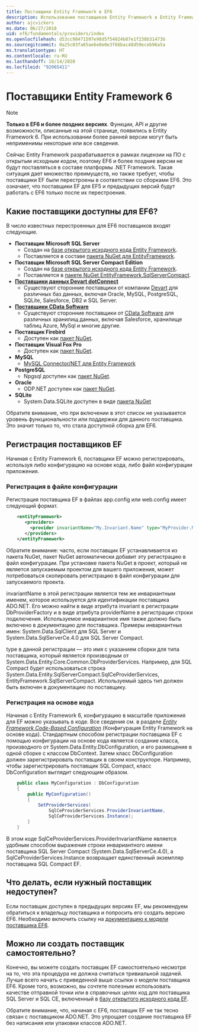 ```yaml
---
title: Поставщики Entity Framework в EF6
description: Использование поставщиков Entity Framework в Entity Framework 6
author: ajcvickers
ms.date: 06/27/2018
uid: ef6/fundamentals/providers/index
ms.openlocfilehash: d53cc98471597e98d5f54024b87e1f238b31473b
ms.sourcegitcommit: 0a25c03fa65ae6e0e0e3f66bac48d59eceb96a5a
ms.translationtype: HT
ms.contentlocale: ru-RU
ms.lasthandoff: 10/14/2020
ms.locfileid: "92065411"
---
```

# <a name="entity-framework-6-providers"></a>Поставщики Entity Framework 6
> [!NOTE]
> **Только в EF6 и более поздних версиях**. Функции, API и другие возможности, описанные на этой странице, появились в Entity Framework 6. При использовании более ранней версии могут быть неприменимы некоторые или все сведения.

Сейчас Entity Framework разрабатывается в рамках лицензии на ПО с открытым исходным кодом, поэтому EF6 и более поздние версии не будут поставляться в составе платформы .NET Framework. Такая ситуация дает множество преимуществ, но также требует, чтобы поставщики EF были перестроены в соответствии со сборками EF6. Это означает, что поставщики EF для EF5 и предыдущих версий будут работать с EF6 только после их перестроения.

## <a name="which-providers-are-available-for-ef6"></a>Какие поставщики доступны для EF6?

В число известных перестроенных для EF6 поставщиков входят следующие.

*   **Поставщик Microsoft SQL Server**
    *   Создан на [базе открытого исходного кода Entity Framework](https://github.com/aspnet/EntityFramework6).
    *   Поставляется в составе [пакета NuGet для EntityFramework](https://nuget.org/packages/EntityFramework).
*   **Поставщик Microsoft SQL Server Compact Edition**
    *   Создан на [базе открытого исходного кода Entity Framework](https://github.com/aspnet/EntityFramework6).
    *   Поставляется в [пакете NuGet EntityFramework.SqlServerCompact](https://nuget.org/packages/EntityFramework.SqlServerCompact).
*   [**Поставщики данных Devart dotConnect**](https://www.devart.com/dotconnect/)
    *   Существуют сторонние поставщики от компании [Devart](https://www.devart.com/) для различных баз данных, включая Oracle, MySQL, PostgreSQL, SQLite, Salesforce, DB2 и SQL Server.
*   [**Поставщики CData Software**](https://www.cdata.com/ado/)
    *   Существуют сторонние поставщики от [CData Software](https://www.cdata.com/ado/) для различных хранилищ данных, включая Salesforce, хранилище таблиц Azure, MySql и многие другие.
*   **Поставщик Firebird**
    *   Доступен как [пакет NuGet](https://www.nuget.org/packages/EntityFramework.Firebird/).
*   **Поставщик Visual Fox Pro**
    *   Доступен как [пакет NuGet](https://www.nuget.org/packages/VFPEntityFrameworkProvider2/).
*   **MySQL**
    *   [MySQL Connector/NET для Entity Framework](https://dev.mysql.com/doc/connector-net/en/connector-net-entityframework60.html)
*   **PostgreSQL**
    *   Npgsql доступен как [пакет NuGet](https://www.nuget.org/packages/EntityFramework6.Npgsql/).
*   **Oracle**
    *   ODP.NET доступен как [пакет NuGet](https://www.nuget.org/packages/Oracle.ManagedDataAccess.EntityFramework/).
*   **SQLite**
    *   System.Data.SQLite доступен в виде [пакета NuGet](https://www.nuget.org/packages/System.Data.SQLite/)

Обратите внимание, что при включении в этот список не указывается уровень функциональности или поддержки для данного поставщика. Это значит только то, что стала доступной сборка для EF6.

## <a name="registering-ef-providers"></a>Регистрация поставщиков EF

Начиная с Entity Framework 6, поставщики EF можно регистрировать, используя либо конфигурацию на основе кода, либо файл конфигурации приложения.

### <a name="config-file-registration"></a>Регистрация в файле конфигурации

Регистрация поставщика EF в файлах app.config или web.config имеет следующий формат.


``` xml
    <entityFramework>
       <providers>
         <provider invariantName="My.Invariant.Name" type="MyProvider.MyProviderServices, MyAssembly" />
       </providers>
    </entityFramework>
```

Обратите внимание: часто, если поставщик EF устанавливается из пакета NuGet, пакет NuGet автоматически добавит эту регистрацию в файл конфигурации. При установке пакета NuGet в проект, который не является запускаемым проектом для вашего приложения, может потребоваться скопировать регистрацию в файл конфигурации для запускаемого проекта.

invariantName в этой регистрации является тем же инвариантным именем, которое используется для идентификации поставщика ADO.NET. Его можно найти в виде атрибута invariant в регистрации DbProviderFactory и в виде атрибута providerName в регистрации строки подключения. Используемое инвариантное имя также должно быть включено в документацию для поставщика. Примеры инвариантных имен: System.Data.SqlClient для SQL Server и System.Data.SqlServerCe.4.0 для SQL Server Compact.

type в данной регистрации — это имя с указанием сборки для типа поставщика, который является производным от System.Data.Entity.Core.Common.DbProviderServices. Например, для SQL Compact будет использоваться строка System.Data.Entity.SqlServerCompact.SqlCeProviderServices, EntityFramework.SqlServerCompact. Используемый здесь тип должен быть включен в документацию по поставщику.

### <a name="code-based-registration"></a>Регистрация на основе кода

Начиная с Entity Framework 6, конфигурацию в масштабе приложения для EF можно указывать в коде. Все сведения см. в разделе _[Entity Framework Code-Based Configuration](https://msdn.microsoft.com/data/jj680699)_ (Конфигурация Entity Framework на основе кода). Стандартным способом регистрации поставщика EF с помощью конфигурации на основе кода является создание класса, производного от System.Data.Entity.DbConfiguration, и его размещение в одной сборке с классом DbContext. Затем класс DbConfiguration должен зарегистрировать поставщик в своем конструкторе. Например, чтобы зарегистрировать поставщик SQL Compact, класс DbConfiguration выглядит следующим образом.

``` csharp
    public class MyConfiguration : DbConfiguration
    {
        public MyConfiguration()
        {
            SetProviderServices(
                SqlCeProviderServices.ProviderInvariantName,
                SqlCeProviderServices.Instance);
        }
    }
```

В этом коде SqlCeProviderServices.ProviderInvariantName является удобным способом выражения строки инвариантного имени поставщика SQL Server Compact (System.Data.SqlServerCe.4.0), а SqlCeProviderServices.Instance возвращает единственный экземпляр поставщика SQL Compact EF.

## <a name="what-if-the-provider-i-need-isnt-available"></a>Что делать, если нужный поставщик недоступен?

Если поставщик доступен в предыдущих версиях EF, мы рекомендуем обратиться к владельцу поставщика и попросить его создать версию EF6. Необходимо включить ссылку на [документацию к модели поставщика EF6](xref:ef6/fundamentals/providers/provider-model).

## <a name="can-i-write-a-provider-myself"></a>Можно ли создать поставщик самостоятельно?

Конечно, вы можете создать поставщик EF самостоятельно несмотря на то, что эта процедура не должна считаться тривиальной задачей. Лучше всего начать с приведенной выше ссылки о модели поставщика EF6. Кроме того, возможно, вы сочтете полезным использовать качестве отправной точки или в справочных целях код для поставщика SQL Server и SQL CE, включенный в [базу открытого исходного кода EF](https://github.com/aspnet/EntityFramework6).

Обратите внимание, что, начиная с EF6, поставщик EF не так тесно связан с поставщиком ADO.NET. Это упрощает создание поставщика EF без написания или упаковки классов ADO.NET.

